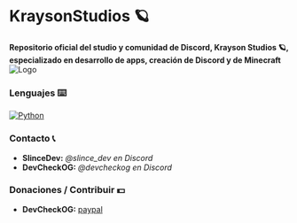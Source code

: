 # KraysonStudios 🪐

**Repositorio oficial del studio y comunidad de Discord, Krayson Studios 🪐, especializado en desarrollo de apps, creación de Discord y de Minecraft**
<img alt="Logo" src="https://cdn.discordapp.com/icons/1175544288663310336/0cb03833a715df00d173fc491ced1a92.png?size=1024">





### Lenguajes ⌨️

<a href="https://github.com/DevCheckOG"><img alt="Python" src="https://img.shields.io/badge/Python-14354C?style=for-the-badge&logo=python&logoColor=white"></a>

### Contacto 📞

- **SlinceDev:** *@slince_dev en Discord*
- **DevCheckOG:** *@devcheckog en Discord*

### Donaciones / Contribuir 💵

- **DevCheckOG:** [paypal](https://www.paypal.com/paypalme/DevCheck)


